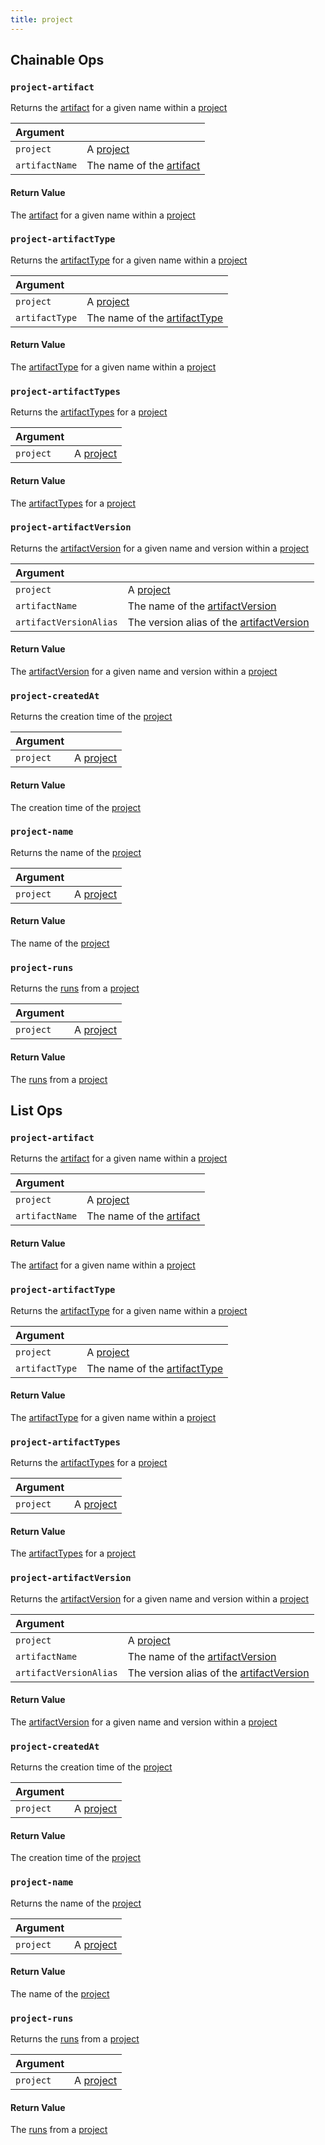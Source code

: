 ```yaml
---
title: project
---
```

## Chainable Ops
<h3 id="project-artifact"><code>project-artifact</code></h3>

Returns the [artifact](artifact) for a given name within a [project](project)

| Argument |  |
| :--- | :--- |
| `project` | A [project](project) |
| `artifactName` | The name of the [artifact](artifact) |

#### Return Value
The [artifact](artifact) for a given name within a [project](project)

<h3 id="project-artifactType"><code>project-artifactType</code></h3>

Returns the [artifactType](artifact-type) for a given name within a [project](project)

| Argument |  |
| :--- | :--- |
| `project` | A [project](project) |
| `artifactType` | The name of the [artifactType](artifact-type) |

#### Return Value
The [artifactType](artifact-type) for a given name within a [project](project)

<h3 id="project-artifactTypes"><code>project-artifactTypes</code></h3>

Returns the [artifactTypes](artifact-type) for a [project](project)

| Argument |  |
| :--- | :--- |
| `project` | A [project](project) |

#### Return Value
The [artifactTypes](artifact-type) for a [project](project)

<h3 id="project-artifactVersion"><code>project-artifactVersion</code></h3>

Returns the [artifactVersion](artifact-version) for a given name and version within a [project](project)

| Argument |  |
| :--- | :--- |
| `project` | A [project](project) |
| `artifactName` | The name of the [artifactVersion](artifact-version) |
| `artifactVersionAlias` | The version alias of the [artifactVersion](artifact-version) |

#### Return Value
The [artifactVersion](artifact-version) for a given name and version within a [project](project)

<h3 id="project-createdAt"><code>project-createdAt</code></h3>

Returns the creation time of the [project](project)

| Argument |  |
| :--- | :--- |
| `project` | A [project](project) |

#### Return Value
The creation time of the [project](project)

<h3 id="project-name"><code>project-name</code></h3>

Returns the name of the [project](project)

| Argument |  |
| :--- | :--- |
| `project` | A [project](project) |

#### Return Value
The name of the [project](project)

<h3 id="project-runs"><code>project-runs</code></h3>

Returns the [runs](run) from a [project](project)

| Argument |  |
| :--- | :--- |
| `project` | A [project](project) |

#### Return Value
The [runs](run) from a [project](project)


## List Ops
<h3 id="project-artifact"><code>project-artifact</code></h3>

Returns the [artifact](artifact) for a given name within a [project](project)

| Argument |  |
| :--- | :--- |
| `project` | A [project](project) |
| `artifactName` | The name of the [artifact](artifact) |

#### Return Value
The [artifact](artifact) for a given name within a [project](project)

<h3 id="project-artifactType"><code>project-artifactType</code></h3>

Returns the [artifactType](artifact-type) for a given name within a [project](project)

| Argument |  |
| :--- | :--- |
| `project` | A [project](project) |
| `artifactType` | The name of the [artifactType](artifact-type) |

#### Return Value
The [artifactType](artifact-type) for a given name within a [project](project)

<h3 id="project-artifactTypes"><code>project-artifactTypes</code></h3>

Returns the [artifactTypes](artifact-type) for a [project](project)

| Argument |  |
| :--- | :--- |
| `project` | A [project](project) |

#### Return Value
The [artifactTypes](artifact-type) for a [project](project)

<h3 id="project-artifactVersion"><code>project-artifactVersion</code></h3>

Returns the [artifactVersion](artifact-version) for a given name and version within a [project](project)

| Argument |  |
| :--- | :--- |
| `project` | A [project](project) |
| `artifactName` | The name of the [artifactVersion](artifact-version) |
| `artifactVersionAlias` | The version alias of the [artifactVersion](artifact-version) |

#### Return Value
The [artifactVersion](artifact-version) for a given name and version within a [project](project)

<h3 id="project-createdAt"><code>project-createdAt</code></h3>

Returns the creation time of the [project](project)

| Argument |  |
| :--- | :--- |
| `project` | A [project](project) |

#### Return Value
The creation time of the [project](project)

<h3 id="project-name"><code>project-name</code></h3>

Returns the name of the [project](project)

| Argument |  |
| :--- | :--- |
| `project` | A [project](project) |

#### Return Value
The name of the [project](project)

<h3 id="project-runs"><code>project-runs</code></h3>

Returns the [runs](run) from a [project](project)

| Argument |  |
| :--- | :--- |
| `project` | A [project](project) |

#### Return Value
The [runs](run) from a [project](project)

